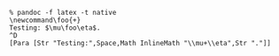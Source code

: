 ```
% pandoc -f latex -t native
\newcommand\foo{+}
Testing: $\mu\foo\eta$.
^D
[Para [Str "Testing:",Space,Math InlineMath "\\mu+\\eta",Str "."]]
```

<!-- It would be nice to handle this case, but I don't
know how:

```
% pandoc -f latex -t native
\newcommand{\vecx}{a + b}
$\hat\vecx$
^D
[Para [Math InlineMath "\\hat{a+b}"]]
```
-->

